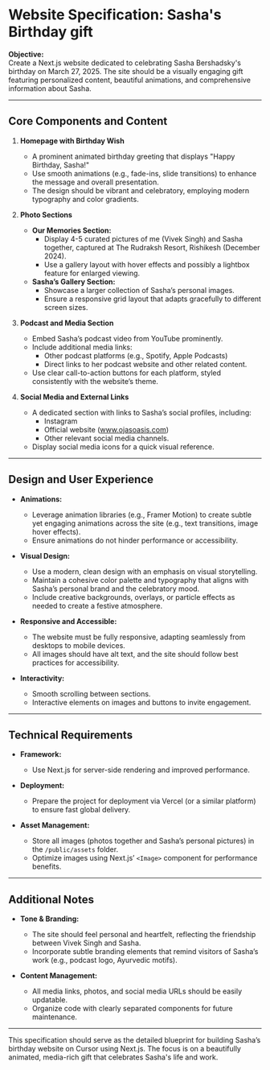 # Website Specification: Sasha's Birthday gift

**Objective:**  
Create a Next.js website dedicated to celebrating Sasha Bershadsky's birthday on March 27, 2025. The site should be a visually engaging gift featuring personalized content, beautiful animations, and comprehensive information about Sasha.

---

## Core Components and Content

1. **Homepage with Birthday Wish**  
   - A prominent animated birthday greeting that displays "Happy Birthday, Sasha!"  
   - Use smooth animations (e.g., fade-ins, slide transitions) to enhance the message and overall presentation.
   - The design should be vibrant and celebratory, employing modern typography and color gradients.

2. **Photo Sections**  
   - **Our Memories Section:**  
     - Display 4-5 curated pictures of me (Vivek Singh) and Sasha together, captured at The Rudraksh Resort, Rishikesh (December 2024).
     - Use a gallery layout with hover effects and possibly a lightbox feature for enlarged viewing.
   - **Sasha’s Gallery Section:**  
     - Showcase a larger collection of Sasha’s personal images.
     - Ensure a responsive grid layout that adapts gracefully to different screen sizes.

3. **Podcast and Media Section**  
   - Embed Sasha’s podcast video from YouTube prominently.
   - Include additional media links:
     - Other podcast platforms (e.g., Spotify, Apple Podcasts)
     - Direct links to her podcast website and other related content.
   - Use clear call-to-action buttons for each platform, styled consistently with the website’s theme.

4. **Social Media and External Links**  
   - A dedicated section with links to Sasha’s social profiles, including:
     - Instagram
     - Official website (www.ojasoasis.com)
     - Other relevant social media channels.
   - Display social media icons for a quick visual reference.

---

## Design and User Experience

- **Animations:**  
  - Leverage animation libraries (e.g., Framer Motion) to create subtle yet engaging animations across the site (e.g., text transitions, image hover effects).
  - Ensure animations do not hinder performance or accessibility.

- **Visual Design:**  
  - Use a modern, clean design with an emphasis on visual storytelling.
  - Maintain a cohesive color palette and typography that aligns with Sasha’s personal brand and the celebratory mood.
  - Include creative backgrounds, overlays, or particle effects as needed to create a festive atmosphere.

- **Responsive and Accessible:**  
  - The website must be fully responsive, adapting seamlessly from desktops to mobile devices.
  - All images should have alt text, and the site should follow best practices for accessibility.

- **Interactivity:**  
  - Smooth scrolling between sections.
  - Interactive elements on images and buttons to invite engagement.

---

## Technical Requirements

- **Framework:**  
  - Use Next.js for server-side rendering and improved performance.
  
- **Deployment:**  
  - Prepare the project for deployment via Vercel (or a similar platform) to ensure fast global delivery.
  
- **Asset Management:**  
  - Store all images (photos together and Sasha’s personal pictures) in the `/public/assets` folder.
  - Optimize images using Next.js’ `<Image>` component for performance benefits.

---

## Additional Notes

- **Tone & Branding:**  
  - The site should feel personal and heartfelt, reflecting the friendship between Vivek Singh and Sasha.
  - Incorporate subtle branding elements that remind visitors of Sasha’s work (e.g., podcast logo, Ayurvedic motifs).

- **Content Management:**  
  - All media links, photos, and social media URLs should be easily updatable.
  - Organize code with clearly separated components for future maintenance.

---

This specification should serve as the detailed blueprint for building Sasha’s birthday website on Cursor using Next.js. The focus is on a beautifully animated, media-rich gift that celebrates Sasha's life and work.
